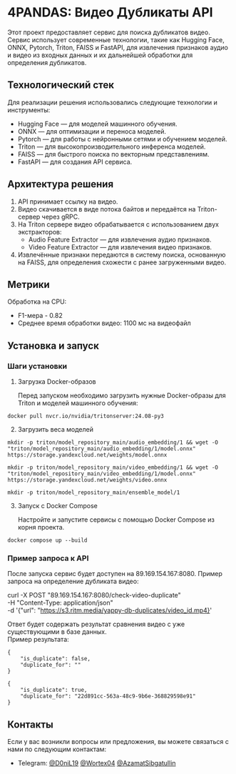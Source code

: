 # 4PANDAS: Видео Дубликаты API

Этот проект предоставляет сервис для поиска дубликатов видео. Сервис использует современные технологии, такие как Hugging Face, ONNX, Pytorch, Triton, FAISS и FastAPI, для извлечения признаков аудио и видео из входных данных и их дальнейшей обработки для определения дубликатов.

## Технологический стек

Для реализации решения использовались следующие технологии и инструменты:
- Hugging Face — для моделей машинного обучения.
- ONNX — для оптимизации и переноса моделей.
- Pytorch — для работы с нейронными сетями и обучением моделей.
- Triton — для высокопроизводительного инференса моделей.
- FAISS — для быстрого поиска по векторным представлениям.
- FastAPI — для создания API сервиса.

## Архитектура решения

1. API принимает ссылку на видео.
2. Видео скачивается в виде потока байтов и передаётся на Triton-сервер через gRPC.
3. На Triton сервере видео обрабатывается с использованием двух экстракторов:
   - Audio Feature Extractor — для извлечения аудио признаков.
   - Video Feature Extractor — для извлечения видео признаков.
4. Извлечённые признаки передаются в систему поиска, основанную на FAISS, для определения схожести с ранее загруженными видео.

## Метрики

Обработка на CPU:

- F1-мера - 0.82
- Среднее время обработки видео: 1100 мс на видеофайл

[//]: # (- Пропускная способность сервиса: до 1000 видеофайлов в минуту)

## Установка и запуск

### Шаги установки

1. Загрузка Docker-образов

   Перед запуском необходимо загрузить нужные Docker-образы для Triton и моделей машинного обучения:
```
docker pull nvcr.io/nvidia/tritonserver:24.08-py3
```

2. Загрузить веса моделей

```commandline
mkdir -p triton/model_repository_main/audio_embedding/1 && wget -O "triton/model_repository_main/audio_embedding/1/model.onnx" https://storage.yandexcloud.net/weights/model.onnx
```
```commandline
mkdir -p triton/model_repository_main/video_embedding/1 && wget -O "triton/model_repository_main/video_embedding/1/model.onnx" https://storage.yandexcloud.net/weights/video.onnx
```

```commandline
mkdir -p triton/model_repository_main/ensemble_model/1
```

3. Запуск с Docker Compose

   Настройте и запустите сервисы с помощью Docker Compose из корня проекта.
```
docker compose up --build
```

   

### Пример запроса к API

После запуска сервис будет доступен на 89.169.154.167:8080. Пример запроса на определение дубликата видео:

curl -X POST "89.169.154.167:8080/check-video-duplicate" \
-H "Content-Type: application/json" \
-d '{"url": "https://s3.ritm.media/yappy-db-duplicates/video_id.mp4}'

Ответ будет содержать результат сравнения видео с уже существующими в базе данных.
\
Пример результата:
```
{
    "is_duplicate": false,
    "duplicate_for": ""
}
```
```
{
    "is_duplicate": true,
    "duplicate_for": "22d891cc-563a-48c9-9b6e-368829598e91"
}
```
## Контакты

Если у вас возникли вопросы или предложения, вы можете связаться с нами по следующим контактам:
- Telegram: [@D0niL19](https://t.me/D0niL19) [@Wortex04](https://t.me/Wortex04) [@AzamatSibgatullin](https://t.me/AzamatSibgatullin)

